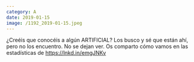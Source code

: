 ```yaml
--- 
category: A 
date: 2019-01-15 
image: /1192_2019-01-15.jpeg 
--- 
```


¿Creéis que conocéis a algún ARTIFICIAL? Los busco y sé que están ahí, pero no los encuentro. No se dejan ver. Os comparto cómo vamos en las estadísticas de https://lnkd.in/emgJNKv